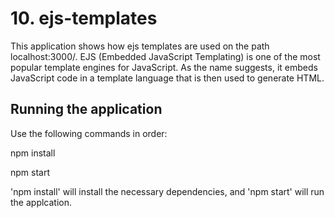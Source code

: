 # 10. ejs-templates
This application shows how ejs templates are used on the path localhost:3000/. EJS (Embedded JavaScript Templating) is one of the most popular template engines for JavaScript. As the name suggests, it embeds JavaScript code in a template language that is then used to generate HTML.

## Running the application
Use the following commands in order:

npm install

npm start

'npm install' will install the necessary dependencies, and 'npm start' will run the applcation.

